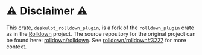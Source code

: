 # ⚠️ Disclaimer ⚠️

This crate, `deskulpt_rolldown_plugin`, is a fork of the `rolldown_plugin` crate as in the [Rolldown](https://rolldown.rs/) project. The source repository for the original project can be found here: [rolldown/rolldown](https://github.com/rolldown/rolldown/). See [rolldown/rolldown#3227](https://github.com/rolldown/rolldown/issues/3227) for more context.
